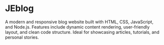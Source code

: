 # JEblog
A modern and responsive blog website built with HTML, CSS, JavaScript, and Node.js. Features include dynamic content rendering, user-friendly layout, and clean code structure. Ideal for showcasing articles, tutorials, and personal stories.
